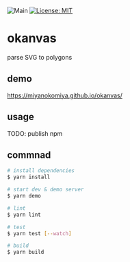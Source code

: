 ![Main](https://github.com/miyanokomiya/okanvas/workflows/Main/badge.svg)
[![License: MIT](https://img.shields.io/badge/License-MIT-yellow.svg)](https://opensource.org/licenses/MIT)

# okanvas

parse SVG to polygons

## demo
https://miyanokomiya.github.io/okanvas/

## usage
TODO: publish npm

## commnad

``` bash
# install dependencies
$ yarn install

# start dev & demo server
$ yarn demo

# lint
$ yarn lint

# test
$ yarn test [--watch]

# build
$ yarn build
```

